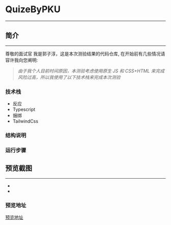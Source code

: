 # QuizeByPKU

---

## 简介

---

尊敬的面试官 我是郭子淳，这是本次测验结果的代码仓库, 在开始前有几些情况请容许我向您阐明:

> _由于我个人目前时间原因，本测验考虑使用原生 JS 和 CSS+HTML 来完成风险过高，所以我使用了以下技术栈来完成本次测验_

### 技术栈

- 反应
- Typescript
- 捆绑
- TailwindCss

### 结构说明

### 运行步骤

## 预览截图

---

-

-

### 预览地址

[预览地址](https://quizebypku.netlify.app/)
